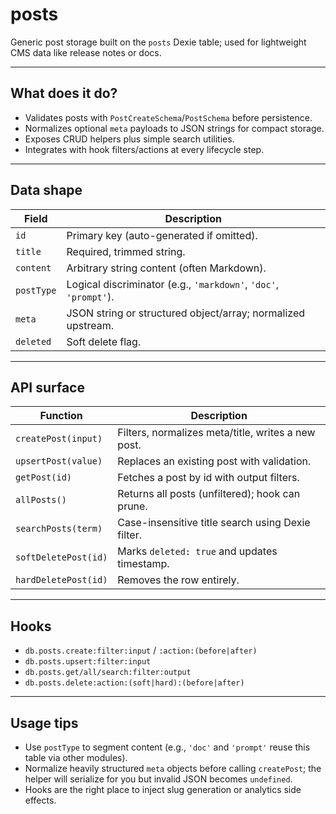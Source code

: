 # posts

Generic post storage built on the `posts` Dexie table; used for lightweight CMS data like release notes or docs.

---

## What does it do?

-   Validates posts with `PostCreateSchema`/`PostSchema` before persistence.
-   Normalizes optional `meta` payloads to JSON strings for compact storage.
-   Exposes CRUD helpers plus simple search utilities.
-   Integrates with hook filters/actions at every lifecycle step.

---

## Data shape

| Field      | Description                                                      |
| ---------- | ---------------------------------------------------------------- |
| `id`       | Primary key (auto-generated if omitted).                         |
| `title`    | Required, trimmed string.                                        |
| `content`  | Arbitrary string content (often Markdown).                       |
| `postType` | Logical discriminator (e.g., `'markdown'`, `'doc'`, `'prompt'`). |
| `meta`     | JSON string or structured object/array; normalized upstream.     |
| `deleted`  | Soft delete flag.                                                |

---

## API surface

| Function             | Description                                        |
| -------------------- | -------------------------------------------------- |
| `createPost(input)`  | Filters, normalizes meta/title, writes a new post. |
| `upsertPost(value)`  | Replaces an existing post with validation.         |
| `getPost(id)`        | Fetches a post by id with output filters.          |
| `allPosts()`         | Returns all posts (unfiltered); hook can prune.    |
| `searchPosts(term)`  | Case-insensitive title search using Dexie filter.  |
| `softDeletePost(id)` | Marks `deleted: true` and updates timestamp.       |
| `hardDeletePost(id)` | Removes the row entirely.                          |

---

## Hooks

-   `db.posts.create:filter:input` / `:action:(before|after)`
-   `db.posts.upsert:filter:input`
-   `db.posts.get/all/search:filter:output`
-   `db.posts.delete:action:(soft|hard):(before|after)`

---

## Usage tips

-   Use `postType` to segment content (e.g., `'doc'` and `'prompt'` reuse this table via other modules).
-   Normalize heavily structured `meta` objects before calling `createPost`; the helper will serialize for you but invalid JSON becomes `undefined`.
-   Hooks are the right place to inject slug generation or analytics side effects.
